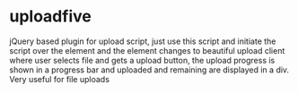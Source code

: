 uploadfive
==========

jQuery based plugin for upload script, just use this script and initiate the script over the element and the element changes to beautiful upload client where user selects file and gets a upload button, the upload progress is shown in a progress bar and uploaded and remaining are displayed in a div. Very useful for file uploads
